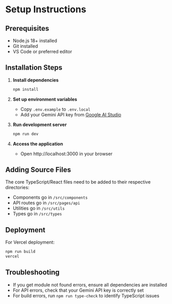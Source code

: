 # Setup Instructions

## Prerequisites
- Node.js 18+ installed
- Git installed
- VS Code or preferred editor

## Installation Steps

1. **Install dependencies**
   ```bash
   npm install
   ```

2. **Set up environment variables**
   - Copy `.env.example` to `.env.local`
   - Add your Gemini API key from [Google AI Studio](https://makersuite.google.com/app/apikey)

3. **Run development server**
   ```bash
   npm run dev
   ```

4. **Access the application**
   - Open http://localhost:3000 in your browser

## Adding Source Files

The core TypeScript/React files need to be added to their respective directories:
- Components go in `/src/components`
- API routes go in `/src/pages/api`
- Utilities go in `/src/utils`
- Types go in `/src/types`

## Deployment

For Vercel deployment:
```bash
npm run build
vercel
```

## Troubleshooting

- If you get module not found errors, ensure all dependencies are installed
- For API errors, check that your Gemini API key is correctly set
- For build errors, run `npm run type-check` to identify TypeScript issues
